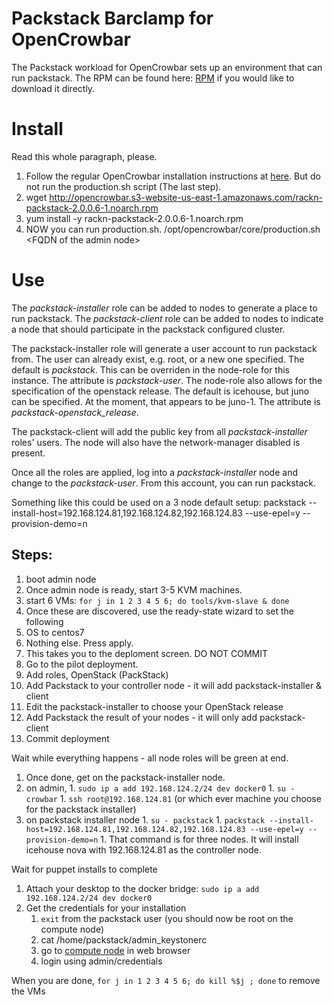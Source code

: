 # Packstack Barclamp for OpenCrowbar #

The Packstack workload for OpenCrowbar sets up an environment that can
run packstack.
The RPM can be found here: [RPM](http://opencrowbar.s3-website-us-east-1.amazonaws.com/rackn-packstack-2.0.0.6-1.noarch.rpm) if you would like to download it directly.

# Install

Read this whole paragraph, please.  
1. Follow the regular OpenCrowbar installation instructions at [here](https://github.com/opencrowbar/core/blob/master/doc/deployment-guide/Install-CentOS-RHEL-6.5-AdminNode.md).  But do not run the production.sh script (The last step).
2. wget http://opencrowbar.s3-website-us-east-1.amazonaws.com/rackn-packstack-2.0.0.6-1.noarch.rpm
3. yum install -y rackn-packstack-2.0.0.6-1.noarch.rpm
4. NOW you can run production.sh.  /opt/opencrowbar/core/production.sh &lt;FQDN of the admin node&gt;

# Use

The *packstack-installer* role can be added to nodes to generate a place
to run packstack.
The *packstack-client* role can be added to nodes to indicate a node
that should participate in the packstack configured cluster.

The packstack-installer role will generate a user account to run
packstack from.  The user can already exist, e.g. root, or a new one
specified.  The default is *packstack*.  This can be overriden in the
node-role for this instance.  The attribute is *packstack-user*.  The
node-role also allows for the specification of the openstack release.
The default is icehouse, but juno can be specified.  At the moment,
that appears to be juno-1.  The attribute is *packstack-openstack_release*.

The packstack-client will add the public key from all
*packstack-installer* roles' users.  The node will also have the
network-manager disabled is present.

Once all the roles are applied, log into a *packstack-installer* node
and change to the *packstack-user*.  From this account, you can run
packstack.

Something like this could be used on a 3 node default setup:
packstack --install-host=192.168.124.81,192.168.124.82,192.168.124.83
--use-epel=y --provision-demo=n

## Steps: 
1. boot admin node
1. Once admin node is ready, start 3-5 KVM machines.
  1. start 6 VMs: `for j in 1 2 3 4 5 6; do tools/kvm-slave & done`
1. Once these are discovered, use the ready-state wizard to set the following
  1. OS to centos7
  1. Nothing else.  Press apply.
  1. This takes you to the deploment screen.  DO NOT COMMIT
1. Go to the pilot deployment.
  1. Add roles, OpenStack (PackStack)
  1. Add Packstack to your controller node - it will add packstack-installer & client
  1. Edit the packstack-installer to choose your OpenStack release
  1. Add Packstack the result of your nodes - it will only add packstack-client 
  1. Commit deployment

Wait while everything happens - all node roles will be green at end.

1. Once done, get on the packstack-installer node.
  1. on admin, 
    1. `sudo ip a add 192.168.124.2/24 dev docker0`
    1. `su - crowbar`
    1. `ssh root@192.168.124.81`  (or which ever machine you choose for the packstack installer)
  1. on packstack installer node
    1. `su - packstack`
    1. `packstack --install-host=192.168.124.81,192.168.124.82,192.168.124.83 --use-epel=y --provision-demo=n`
    1. That command is for three nodes.  It will install icehouse nova with 192.168.124.81 as the controller node.

Wait for puppet installs to complete

1. Attach your desktop to the docker bridge: `sudo ip a add 192.168.124.2/24 dev docker0`
1. Get the credentials for your installation
   1. `exit` from the packstack user (you should now be root on the compute node)
   1. cat /home/packstack/admin_keystonerc
   1. go to [compute node](http://192.168.124.81) in web browser
   1. login using admin/credentials

When you are done, `for j in 1 2 3 4 5 6; do kill %$j ; done` to remove the VMs
